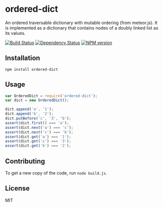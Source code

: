 # ordered-dict

An ordered traversable dictionary with mutable ordering (from meteor.js). It is implemented as a dictionary that contains nodes of a doubly linked list as its values.

[![Build Status](https://img.shields.io/travis/ForbesLindesay/ordered-dict/master.svg)](https://travis-ci.org/ForbesLindesay/ordered-dict)
[![Dependency Status](https://img.shields.io/gemnasium/ForbesLindesay/ordered-dict.svg)](https://gemnasium.com/ForbesLindesay/ordered-dict)
[![NPM version](https://img.shields.io/npm/v/ordered-dict.svg)](https://www.npmjs.org/package/ordered-dict)

## Installation

    npm install ordered-dict

## Usage

```js
var OrderedDict = require('ordered-dict');
var dict = new OrderedDict();

dict.append('a', '1');
dict.append('b', '2');
dict.putBefore('c', '3', 'b');
assert(dict.first() === 'a');
assert(dict.next('a') === 'c');
assert(dict.next('c') === 'b');
assert(dict.get('a') === '1');
assert(dict.get('c') === '3');
assert(dict.get('b') === '2');
```

## Contributing

To get a new copy of the code, run `node build.js`.

## License

  MIT
